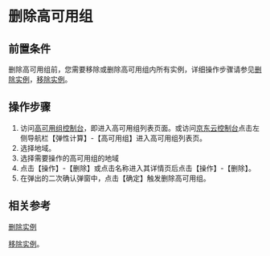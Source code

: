 # 删除高可用组

## 前置条件

删除高可用组前，您需要移除或删除高可用组内所有实例，详细操作步骤请参见[删除实例](../../Virtual-Machines/Operation-Guide/Instance/Delete-Instance.md)，[移除实例](../../Virtual-Machine/Operation-Guide/Instance-Template/Create-Instance-Template.md)。

## 操作步骤

1. 访问[高可用组控制台](https://cns-console.jdcloud.com/availabilitygroup/list)，即进入高可用组列表页面。或访问[京东云控制台](https://console.jdcloud.com)点击左侧导航栏【弹性计算】-【高可用组】进入高可用组列表页。
2. 选择地域。
3. 选择需要操作的高可用组的地域
4. 点击【操作】-【删除】或点击名称进入其详情页后点击【操作】-【删除】。
5. 在弹出的二次确认弹窗中，点击【确定】触发删除高可用组。


## 相关参考

[删除实例](../../Virtual-Machines/Operation-Guide/Instance/Delete-Instance.md)

[移除实例](../../Virtual-Machines/Operation-Guide/Instance-Template/Create-Instance-Template.md)。
